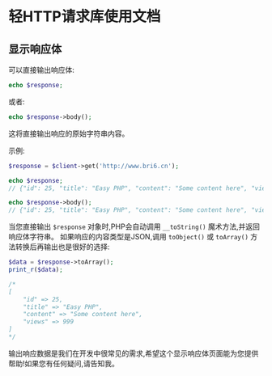 # 轻HTTP请求库使用文档

## 显示响应体

可以直接输出响应体:

```php
echo $response; 
```

或者:

```php
echo $response->body();
```

这将直接输出响应的原始字符串内容。

示例:

```php
$response = $client->get('http://www.bri6.cn');

echo $response;
// {"id": 25, "title": "Easy PHP", "content": "Some content here", "views": 999}

echo $response->body();  
// {"id": 25, "title": "Easy PHP", "content": "Some content here", "views": 999}
```

当您直接输出 `$response` 对象时,PHP会自动调用 `__toString()` 魔术方法,并返回响应体字符串。
如果响应的内容类型是JSON,调用 `toObject()` 或 `toArray()` 方法转换后再输出也是很好的选择:

```php
$data = $response->toArray();
print_r($data);

/* 
[
    "id" => 25, 
    "title" => "Easy PHP", 
    "content" => "Some content here", 
    "views" => 999
]
*/ 
```

输出响应数据是我们在开发中很常见的需求,希望这个显示响应体页面能为您提供帮助!如果您有任何疑问,请告知我。
